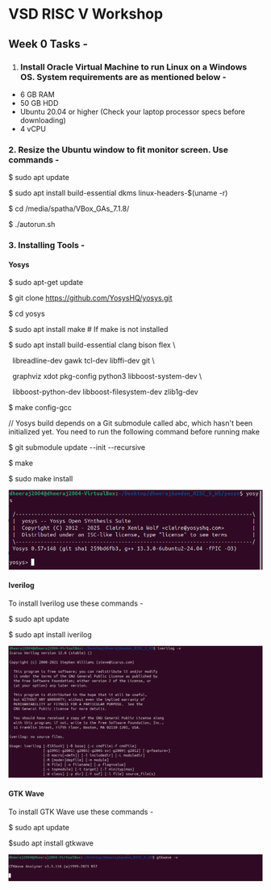 # VSD RISC V Workshop 



## Week 0 Tasks - 

1. ### Install Oracle Virtual Machine to run Linux on a Windows OS. System requirements are as mentioned below -



* 6 GB RAM
* 50 GB HDD
* Ubuntu 20.04 or higher (Check your laptop processor specs before downloading)
* 4 vCPU



### 2\. Resize the Ubuntu window to fit monitor screen. Use commands - 



$ sudo apt update

$ sudo apt install build-essential dkms linux-headers-$(uname -r)

$ cd /media/spatha/VBox\_GAs\_7.1.8/

$ ./autorun.sh  



### 3\. Installing Tools - 



#### Yosys 



$ sudo apt-get update

$ git clone https://github.com/YosysHQ/yosys.git

$ cd yosys

$ sudo apt install make               # If make is not installed

$ sudo apt install build-essential clang bison flex \\

&nbsp;   libreadline-dev gawk tcl-dev libffi-dev git \\

&nbsp;   graphviz xdot pkg-config python3 libboost-system-dev \\

&nbsp;   libboost-python-dev libboost-filesystem-dev zlib1g-dev

$ make config-gcc

// Yosys build depends on a Git submodule called abc, which hasn't been initialized yet. You need to run the following command before running make

$ git submodule update --init --recursive

$ make 

$ sudo make install

![Yosys Installed Image](images/Yosys_installed.png)


#### Iverilog 

To install Iverilog use these commands - 

$ sudo apt update

$ sudo apt install iverilog

![Iverilog Installed Image](images/Iverilog_installed.png)

#### GTK Wave 

To install GTK Wave use these commands - 

$ sudo apt update 

$sudo apt install gtkwave

![GTK Wave Installed Image](images/GTKWave_installed.png)













